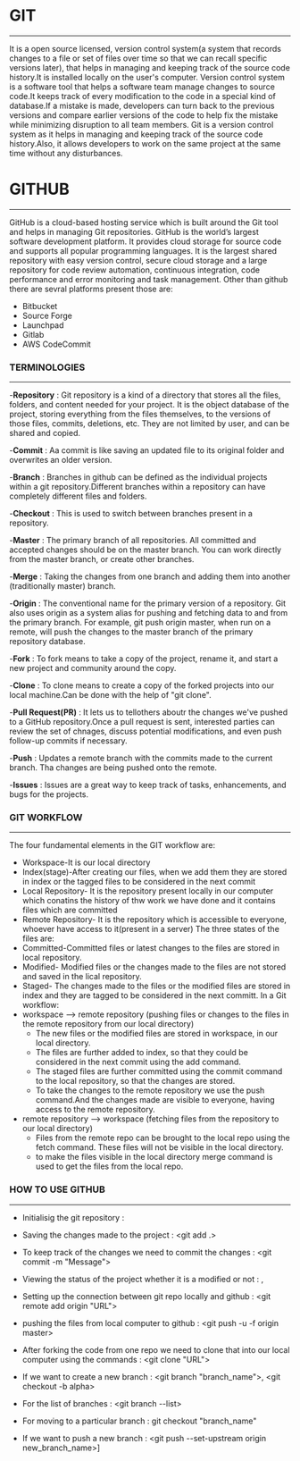 # GIT
-----------------
It is a open source licensed, version control system(a system that records changes to a file or set of files over time so that we can recall specific versions later), that helps in managing and keeping track of the source code history.It is installed locally on the user's computer. 
Version control system is a software tool that helps a software team manage changes to source code.It keeps track of every modification to the code in a special kind of database.If a mistake is made, developers can turn back to the previous versions and compare earlier versions of the code to help fix the mistake while minimizing disruption to all team members.
Git is a version control system as it helps in managing and keeping track of the source code history.Also, it allows developers to work on the same project at the same time without any disturbances.

# GITHUB
-----------
GitHub is a cloud-based hosting service which is built around the Git tool and helps in managing Git repositories.
GitHub is the world’s largest software development platform. It provides cloud storage for source code and supports all popular programming languages.
It is the largest shared repository with easy version control, secure cloud storage and a large repository for code review automation, continuous integration, code performance and error monitoring and task management. 
Other than github there are sevral platforms present those are:
- Bitbucket
- Source Forge
- Launchpad
- Gitlab
- AWS CodeCommit


### TERMINOLOGIES
------------------
-**Repository** : Git repository is a kind of a directory that stores all the files, folders, and content needed for your project. It is the object database of the project, storing everything from the files themselves, to the versions of those files, commits, deletions, etc. They are not limited by user, and can be shared and copied.

-**Commit** :  Aa commit is like saving an updated file to its original folder and overwrites an older version.

-**Branch** : Branches in github can be defined as the individual projects within a git repository.Different branches within a repository can have completely different files and folders.

-**Checkout** : This is used to switch between branches present in a repository.

-**Master** : The primary branch of all repositories. All committed and accepted changes should be on the master branch. You can work directly from the master branch, or create other branches.

-**Merge** : Taking the changes from one branch and adding them into another (traditionally master) branch.

-**Origin** : The conventional name for the primary version of a repository. Git also uses origin as a system alias for pushing and fetching data to and from the primary branch. For example, git push origin master, when run on a remote, will push the changes to the master branch of the primary repository database.

-**Fork** : To fork means to take a copy of the project, rename it, and start a new project and community around the copy.

-**Clone** : To clone means to create a copy of the forked projects into our local machine.Can be done with the help of "git clone".

-**Pull Request(PR)** : It lets us to tellothers aboutr the changes we've pushed to a GitHub repository.Once a pull request is sent, interested parties can review the set of chnages, discuss potential modifications, and even push follow-up commits if necessary.

-**Push** : Updates a remote branch with the commits made to the current branch. Tha changes are being pushed onto the remote.

-**Issues** : Issues are a great way to keep track of tasks, enhancements, and bugs for the projects. 


### GIT WORKFLOW
----------------
The four fundamental elements in the GIT workflow are:
- Workspace-It is our local directory
- Index(stage)-After creating our files, when we add them they are stored in index or the tagged files to be considered in the next commit
- Local Repository- It is the repository present locally in our computer which conatins the history of thw work we have done and it contains files which are committed
- Remote Repository- It is the repository which is accessible to everyone, whoever have access to it(present in a server)
The three states of the files are:
- Committed-Committed files or latest changes to the files are stored in local repository.
- Modified- Modified files or the changes made to the files are not stored and saved in the lical repository.
- Staged- The changes made to the files or the modified files are stored in index and they are tagged to be considered in the next committ.
In a Git workflow:
- workspace --> remote repository (pushing files or changes to the files in the remote repository from our local directory)
	- The new files or the modified files are stored in workspace, in our local directory.
	- The files are further added to index, so that they could be considered in the next commit using the add command.
	- The staged files are further committed using the commit command to the local repository, so that the changes are stored.
	- To take the changes to the remote repository we use the push command.And the changes made are visible to everyone, having access to the remote repository.
- remote repository --> workspace (fetching files from the repository to our local directory)
	- Files from the remote repo can be brought to the local repo using the fetch command. These files will not be visible in the local directory.
	- to make the files visible in the local directory merge command is used to get the files from the local repo.


### HOW TO USE GITHUB
-------------------
- Initialisig the git repository : <git init>

- Saving the changes made to the project : <git add .>

- To keep track of the changes we need to commit the changes : <git commit -m "Message">

- Viewing the status of the project whether it is a modified or not : <git status>,<git diff>

- Setting up the connection between git repo locally and github : <git remote add origin "URL">

- pushing the files from local computer to github : <git push -u -f origin master>

- After forking the code from one repo we need to clone that into our local computer using the commands : <git clone "URL">

- If we want to create a new branch : <git branch "branch_name">, <git checkout -b alpha>

- For the list of branches : <git branch --list>

- For moving to a particular branch : git checkout "branch_name"

- If we want to push a new branch : <git push --set-upstream origin new_branch_name>\]

